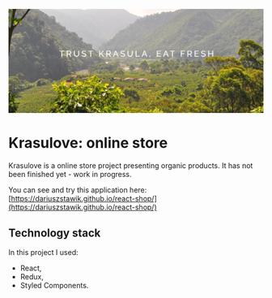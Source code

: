 ![Krasulove cover photo](src/assets/img/krasulove_readme.jpg)

# Krasulove: online store

Krasulove is a online store project presenting organic products. It has not been finished yet - work in progress.

You can see and try this application here: [https://dariuszstawik.github.io/react-shop/](https://dariuszstawik.github.io/react-shop/)

## Technology stack

In this project I used:
- React,
- Redux,
- Styled Components.
